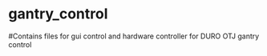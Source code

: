 # gantry_control

#Contains files for gui control and hardware controller for DURO OTJ gantry control

